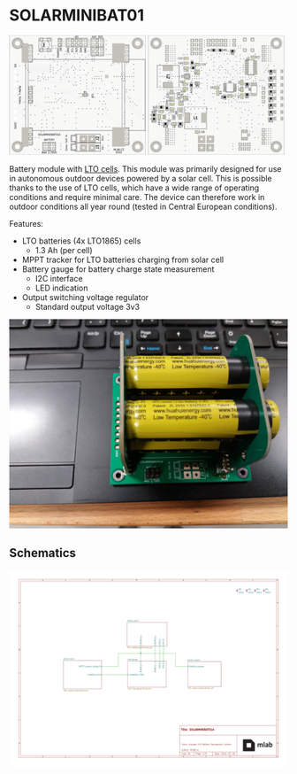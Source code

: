 # SOLARMINIBAT01
<p float="left">
  <img src="./doc/gen/img/SOLARMINIBAT01A-top.png" width="49%" />
  <img src="./doc/gen/img/SOLARMINIBAT01A-bottom.png" width="49%" /> 
</p>


Battery module with [LTO cells](https://files.gwl.eu/inc/_doc/attach/StoItem/7015/GWL_LTO1865_Rechargeable.pdf). This module was primarily designed for use in autonomous outdoor devices powered by a solar cell. This is possible thanks to the use of LTO cells, which have a wide range of operating conditions and require minimal care. The device can therefore work in outdoor conditions all year round (tested in Central European conditions). 

Features:
 * LTO batteries (4x LTO1865) cells
   * 1.3 Ah (per cell)
 * MPPT tracker for LTO batteries charging from solar cell
 * Battery gauge for battery charge state measurement
   * I2C interface
   * LED indication
 * Output switching voltage regulator
   *  Standard output voltage 3v3

![](doc/src/img/IMG_20220821_234056.jpg)


## Schematics
[![](./doc/gen/SOLARMINIBAT01A-schematic.svg)](./doc/gen/SOLARMINIBAT01A-schematic.pdf)
